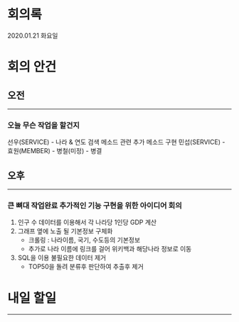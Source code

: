# 회의록 
2020.01.21 화요일




# 회의 안건 
## 오전 
---
### 오늘 무슨 작업을 할건지 
선우(SERVICE) - 나라 & 연도 검색 메소드 관련 추가 메소드 구현
민섭(SERVICE) - 
효원(MEMBER) - 
병철(미정) - 병결 

## 오후 
---

### 큰 뼈대 작업완료 추가적인 기능 구현을 위한 아이디어 회의 
1. 인구 수 데이터를 이용해서 각 나라당 1인당 GDP 계산 
2. 그래프 옆에 노출 될 기본정보 구체화 
    - 크롤링 : 나라이름, 국기, 수도등의 기본정보 
    - 추가로 나라 이름에 링크를 걸어 위키백과 해당나라 정보로 이동 
3. SQL을 이용 불필요한 데이터 제거 
    - TOP50을 돌려 분류후 판단하여 추출후 제거 

 



# 내일 할일 
---



